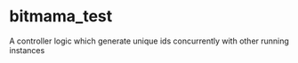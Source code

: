 # bitmama_test
A controller logic which generate unique ids concurrently with other running instances

